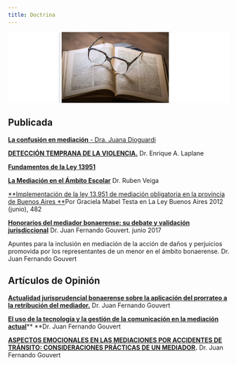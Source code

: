 ```yaml
---
title: Doctrina
---
```

![null](/images/uploads/doctrina.jpg)

## Publicada

[**La confusión en mediación** - Dra. Juana Dioguardi](/doctrina/la-confusion-en-mediacion/index.html)

[**DETECCIÓN TEMPRANA DE LA VIOLENCIA.**](/doctrina/deteccion-temprana-de-la-violencia/index.html)  Dr. Enrique A. Laplane

[**Fundamentos de la Ley 13951**](https://sitio-mediadores.netlify.com/doctrina/fundamentos-de-la-ley-13951/index.html)

[**La Mediación en el Ámbito Escolar**](/doctrina/la-mediacion-en-el-ambito-escolar/index.html) Dr. Ruben Veiga

[**Implementación de la ley 13.951 de mediación obligatoria en la provincia de Buenos Aires **](/doctrina/implementacion-de-la-ley-13-951-de-mediacion-obligatoria-en-la-provincia-de-buenos-aires/index.html)Por Graciela Mabel Testa en La Ley Buenos Aires 2012 (junio), 482

[**Honorarios del mediador bonaerense: su debate y validación jurisdiccional**](/doctrina/honorarios-del-mediador-bonaerense-su-debate-y-validacion-jurisdiccional/index.html) Dr. Juan Fernando Gouvert. junio 2017

Apuntes para la inclusión en mediación de la acción de daños y perjuicios promovida por los representantes de un menor en el ámbito bonaerense. Dr. Juan Fernando Gouvert

## Artículos de Opinión

[**Actualidad jurisprudencial bonaerense sobre la aplicación del prorrateo a la retribución del mediador.**](/doctrina/actualidad-jurisprudencial-bonaerense-sobre-la-aplicacion-del-prorrateo-a-la-retribucion-del-mediador/index.html) Dr. Juan Fernando Gouvert

[**El uso de la tecnología y la gestión de la comunicación en la mediación actual**](/doctrina/zzzel-uso-de-la-tecnologia-y-la-gestion-de-la-comunicacion-en-la-mediacion-actual/index.html)\*\* \*\*Dr. Juan Fernando Gouvert

[**ASPECTOS EMOCIONALES EN LAS MEDIACIONES POR ACCIDENTES DE TRÁNSITO: CONSIDERACIONES PRÁCTICAS DE UN MEDIADOR**](/doctrina/yyy-aspectos-emocionales-en-las-mediaciones-por-accidentes-de-transito-consideraciones-practicas-de-un-mediador/index.html)**.** Dr. Juan Fernando Gouvert
